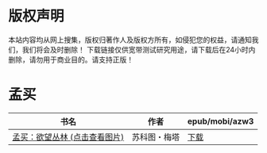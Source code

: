 # 版权声明

本站内容均从网上搜集，版权归著作人及版权方所有，如侵犯您的权益，请通知我们，我们将会及时删除！ 下载链接仅供宽带测试研究用途，请下载后在24小时内删除，请勿用于商业目的。请支持正版！

# 孟买

| 书名 | 作者 | epub/mobi/azw3 |
| --- | --- | --- |
| [孟买：欲望丛林 (点击查看图片)](https://www.dushupai.com/attachment/2024/06/09/a0f33cba763c3723.jpg) | 苏科图・梅塔 | [下载](https://url89.ctfile.com/f/31084289-1356991444-36c1f2?p=8866) |
